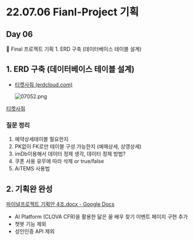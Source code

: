 # 22.07.06 Fianl-Project 기획

## Day 06

<aside>
🔑 Final 프로젝트 기획 
1. ERD 구축 (데이터베이스 테이블 설계)

</aside>

## 1. ERD 구축 (데이터베이스 테이블 설계)

- [티켓사줘 (erdcloud.com)](https://www.erdcloud.com/d/Gb6vzq6LdsJjFpduL)
    
    ![07052.png](22%2007%2006%20Fianl-Project%20%E1%84%80%E1%85%B5%E1%84%92%E1%85%AC%E1%86%A8%20f5e617d0db9444f39747c6d54013155e/07052.png)
    

[티켓사줘](https://www.erdcloud.com/d/Gb6vzq6LdsJjFpduL)

### 질문 정리

1. 예약상세테이블 필요한지
2. PK없이 FK로만 테이블 구성 가능한지 (예매상세, 상영상세)
3. imDb이용해서 데이터 정제 생각, 데이터 정제 방법?
4. 쿠폰 사용 유무에 따라 삭제 or true/false
5. AiTEMS 사용법 

## 2. 기획완 완성

[파이널프로젝트 기획안 4조.docx - Google Docs](https://docs.google.com/document/d/1MbLavEHwsvxEfyyYkqMv0_yCHno2QccQ/edit)

- AI Platform (CLOVA CFR)을 활용한 닮은 꼴 배우 찾기 이벤트 페이지 구현 추가
- 챗봇 기능 제외
- 성인인증 API 제외